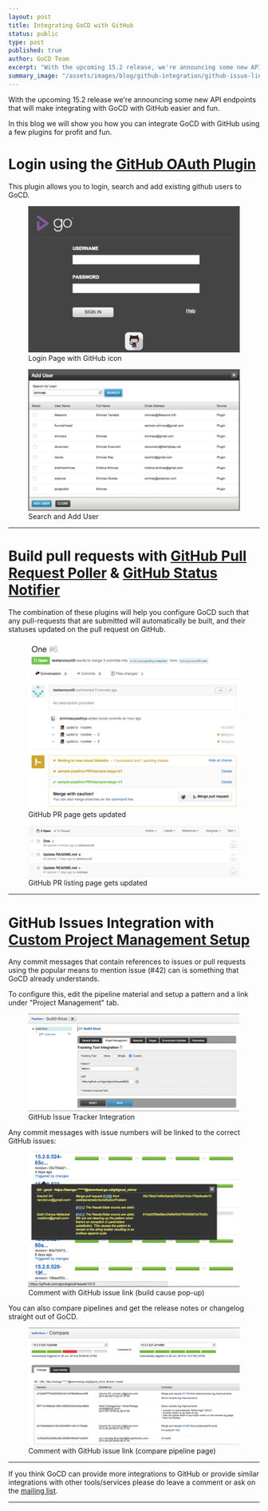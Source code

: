 ```yaml
---
layout: post
title: Integrating GoCD with GitHub
status: public
type: post
published: true
author: GoCD Team
excerpt: "With the upcoming 15.2 release, we're announcing some new API endpoints that will make integrating with GoCD with GitHub easier and fun. This post is a round-up of the many GoCD plugins which work with GitHub."
summary_image: "/assets/images/blog/github-integration/github-issue-link-in-compare-pipeline.png"
---
```


With the upcoming 15.2 release we're announcing some new API endpoints that will make integrating with GoCD with GitHub easier and fun.

In this blog we will show you how you can integrate GoCD with GitHub using a few plugins for profit and fun.

# Login using the [GitHub OAuth Plugin](https://github.com/srinivasupadhya/gocd-oauth-login)

This plugin allows you to login, search and add existing github users to GoCD.

<figure class='extra_small_image'>
  <img src="/assets/images/blog/authentication-plugins/login-page.png" class="has_border"
    alt="GoCD - Login Page" id="mature_ci_cd_setup" title="GoCD - Login Page" />
  <figcaption>Login Page with GitHub icon</figcaption>
</figure>

<figure class='extra_small_image'>
  <img src="/assets/images/blog/authentication-plugins/search-user.png" class="has_border"
    alt="GoCD - Search User" id="mature_ci_cd_setup" title="GoCD - Search User" />
  <figcaption>Search and Add User</figcaption>
</figure>

---

# Build pull requests with [GitHub Pull Request Poller](https://github.com/ashwanthkumar/gocd-build-github-pull-requests) & [GitHub Status Notifier](https://github.com/srinivasupadhya/gocd-build-status-notifier)

The combination of these plugins will help you configure GoCD such that any pull-requests that are submitted will automatically be built, and their statuses updated on the pull request on GitHub.

<figure class="extra_small_image">
  <img src="/assets/images/blog/feature-branch/update-status-1.png" class="has_border full_size"
    alt="GitHub PR page gets updated" id="github_pr_update" title="GitHub PR page gets updated" />
  <figcaption>GitHub PR page gets updated</figcaption>
</figure>

<figure class="extra_small_image">
  <img src="/assets/images/blog/feature-branch/update-status-2.png" class="has_border full_size"
    alt="GitHub PR listing page gets updated" id="github_pr_update" title="GitHub PR listing page gets updated" />
  <figcaption>GitHub PR listing page gets updated</figcaption>
</figure>

---

# GitHub Issues Integration with [Custom Project Management Setup](http://www.go.cd/documentation/user/current/integration/go_integration.html#integration-with-bug-tracking-and-story-management-tools)

Any commit messages that contain references to issues or pull requests using the popular means to mention issue (#42) can is something that GoCD already understands.

To configure this, edit the pipeline material and setup a pattern and a link under "Project Management" tab.

<figure class="extra_small_image">
  <img src="/assets/images/blog/github-integration/github-issues-integration.png" class="has_border full_size"
    alt="GoCD - GitHub Issue Tracker Integration" id="mature_ci_cd_setup" title="GoCD - Login Page" />
  <figcaption>GitHub Issue Tracker Integration</figcaption>
</figure>

Any commit messages with issue numbers will be linked to the correct GitHub issues:

<figure class="extra_small_image">
  <img src="/assets/images/blog/github-integration/github-issue-link-in-build-cause.png" class="has_border full_size"
    alt="GoCD - Comment with GitHub issue link" id="mature_ci_cd_setup" title="GoCD - Login Page" />
  <figcaption>Comment with GitHub issue link (build cause pop-up)</figcaption>
</figure>

You can also compare pipelines and get the release notes or changelog straight out of GoCD.

<figure class="extra_small_image">
  <img src="/assets/images/blog/github-integration/github-issue-link-in-compare-pipeline.png" class="has_border full_size"
    alt="GoCD - Comment with GitHub issue link" id="mature_ci_cd_setup" title="GoCD - Login Page" />
  <figcaption>Comment with GitHub issue link (compare pipeline page)</figcaption>
</figure>

---

If you think GoCD can provide more integrations to GitHub or provide similar integrations with other tools/services please do leave a comment or ask on the [mailing list](https://groups.google.com/forum/#!forum/go-cd).

---

<script>
$(function(){
  $('figure').on('click', function(){
    var figure = $(this);
    figure.toggleClass('extra_small_image');
    figure.toggleClass('small_image');
  });

  $('figure figcaption').append(' (Click on image to enlarge)');
});
</script>
